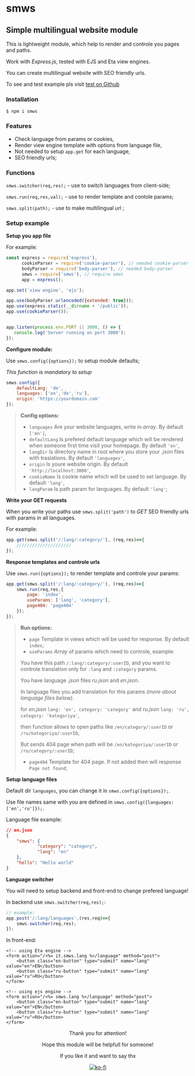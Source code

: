 # smws
## Simple multilingual website module

This is lightweight module, which help to render and controle you pages and paths.

Work with *Express.js*, tested with EJS and Eta view engines.

You can create multilingual website with SEO friendly urls.

To see and test example pls visit [test on Github](https://github.com/docodern/smws)

### Installation

```
$ npm i smws
```
### Features

 * Check language from params or cookies,
 * Render view engine template with options from language file,
 * Not needed to setup `app.get` for each language,
 * SEO friendly urls;

### Functions
`smws.switcher(req,res);` - use to switch languages from client-side;

`smws.run(req,res,val);` - use to render template and contole params;

`smws.split(path);` - use to make multilingual url ;

### Setup example

**Setup you app file**

For example:
 ```javascript
 const express = require('express'),
       cookieParser = require('cookie-parser'), // needed cookie-parser
       bodyParser = require('body-parser'), // needed body-parser
       smws = require('smws'), // require smws
       app = express();

app.set('view engine', 'ejs');

app.use(bodyParser.urlencoded({extended: true}));
app.use(express.static(__dirname + '/public'));
app.use(cookieParser());


app.listen(process.env.PORT || 3000, () => {
    console.log('Server running on port 3000');
});
```

**Configure module:**

Use `smws.config({options});` to setup module defaults;

*This function is mandatory to setup*
```javascript
smws.config({
    defaultLang: 'de',
    languages: ['en','de','ru'],
    origin: 'https://yourdomain.com'
});
```

> **Config options:**
>
> - `languages` Are your website languages, write in *array*. By default `['en']`,
> - `defaultLang` Is prefered default language which will be rendered when someone first time visit your homepage. By default `'en'`,
> - `langDir` Is directory name in root where you store your *.json* files with traslations. By default `'languages'`,
> - `origin` Is youre website origin. By default `'http://localhost:3000'`,
> - `cookieName` Is cookie name which will be used to set language. By default `'lang'`,
> - `langParam` Is path param for languages. By default `'lang'`;
>

**Write your GET requests**

When you write your paths use `smws.split('path')` to *GET* SEO friendly urls with params in all languages.

For example:
```javascript
app.get(smws.split('/:lang/:category/'), (req,res)=>{
    /////////////////////
});
```

**Response templates and controle urls**

Use `smws.run({options});` to render template and controle your params:

```javascript
app.get(smws.split('/:lang/:category/'), (req,res)=>{
    smws.run(req,res,{
        page: 'index',
        useParams: ['lang', 'category'],
        page404: 'page404'
    });
});
```

> **Run options:**
>
> - `page` Template in views which will be used for response. By default `index`;
> - `useParams` *Array* of params which need to controle, example:
>
> You have this path `/:lang/:category/:userID`, and you want to controle translation only for `:lang` and `:category` params.
>
> You have language *.json* files *ru.json* and *en.json*.
>
> In language files you add translation for this params *(more about language files below)*.
>
> for *en.json* `lang: 'en', category: 'category'` and *ru.json* `lang: 'ru', category: 'kategoriya'`,
>
> then function allows to open paths like `/en/category/:userID` or `/ru/kategoriya/:userID`,
>
> But sends 404 page when path will be `/en/kategoriya/:userID` or `/ru/category/:userID`;
> - `page404` Template for 404 page. If not added then will response `Page not found`;

**Setup language files**

Default dir `languages`, you can change it in `smws.config({options});`.

Use file names same with you are defined in `smws.config({languages: ['en','ru']});`.

Language file example:
```json
// en.json
{
    "smws": {
            "category": "category",
            "lang": "en"
    },
    "hello": "Hello world"
}
```

**Language switcher**

You will need to setup backend and front-end to change prefered language!

In backend use `smws.switcher(req,res);`:

```javascript
// example:
app.post('/:lang/languages',(res,req)=>{
    smws.switcher(req,res);
});
```

In front-end:

```html:5
<!-- using Eta engine -->
<form action="/<%= it.smws.lang %>/language" method="post">
    <button class="en-button" type="submit" name="lang" value="en">EN</button>
    <button class="ru-button" type="submit" name="lang" value="ru">RU</button>
</form>

<!-- using ejs engine -->
<form action="/<%= smws.lang %>/language" method="post">
    <button class="en-button" type="submit" name="lang" value="en">EN</button>
    <button class="ru-button" type="submit" name="lang" value="ru">RU</button>
</form>
```
<div align="center">

Thank you for attention!

Hope this module will be helpfull for someone!

If you like it and want to say thx

[![ko-fi](https://www.ko-fi.com/img/githubbutton_sm.svg)](https://ko-fi.com/G2G22W4OM)

</div>
